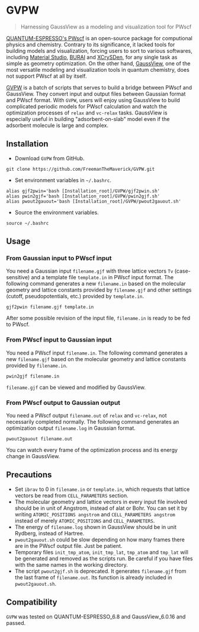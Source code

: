 # GVPW

>Harnessing GaussView as a modeling and visualization tool for PWscf

[QUANTUM-ESPRESSO's PWscf](http://www.quantum-espresso.org/) is an open-source package for computional physics and chemistry. Contrary to its significance, it lacked tools for building models and visualization, forcing users to sort to various softwares, including [Material Studio](https://www.3ds.com/products-services/biovia/products/molecular-modeling-simulation/biovia-materials-studio/), [BURAI](https://nisihara.wixsite.com/burai) and [XCrySDen](http://www.xcrysden.org/), for any single task as simple as geometry optimization. On the other hand, [GaussView](http://gaussian.com/), one of the most versatile modeling and visualization tools in quantum chemistry, does not support PWscf at all by itself.

[GVPW](https://github.com/FreemanTheMaverick/GVPW) is a batch of scripts that serves to build a bridge between PWscf and GaussView. They convert input and output files between Gaussian format and PWscf format. With ```GVPW```, users will enjoy using GaussView to build complicated periodic models for PWscf calculation and watch the optimization processes of ```relax``` and ```vc-relax``` tasks. GaussView is especially useful in building "adsorbent-on-slab" model even if the adsorbent molecule is large and complex.


## Installation

+ Download ```GVPW``` from GitHub.
```
git clone https://github.com/FreemanTheMaverick/GVPW.git
```
+ Set environment variables in ```~/.bashrc```.
```
alias gjf2pwin='bash [Installation_root]/GVPW/gjf2pwin.sh'
alias pwin2gjf='bash [Installation_root]/GVPW/pwin2gjf.sh'
alias pwout2gauout='bash [Installation_root]/GVPW/pwout2gauout.sh'
```
+ Source the environment variables.
```
source ~/.bashrc
```

## Usage

### From Gaussian input to PWscf input
You need a Gaussian input ```filename.gjf``` with three lattice vectors ```Tv``` (case-sensitive) and a template file ```template.in``` in PWscf input format. The following command generates a new ```filename.in``` based on the molecular geometry and lattice constants provided by ```filename.gjf``` and other settings (cutoff, pseudopotentials, etc.) provided by ```template.in```.
```
gjf2pwin filename.gjf template.in
```
After some possible revision of the input file, ```filename.in``` is ready to be fed to PWscf.

### From PWscf input to Gaussian input
You need a PWscf input ```filename.in```. The following command generates a new ```filename.gjf``` based on the molecular geometry and lattice constants provided by ```filename.in```.
```
pwin2gjf filename.in
```
```filename.gjf``` can be viewed and modified by GaussView.

### From PWscf output to Gaussian output
You need a PWscf output ```filename.out``` of ```relax``` and ```vc-relax```, not necessarily completed normally. The following command generates an optimization output ```filename.log``` in Gaussian format.
```
pwout2gauout filename.out
```
You can watch every frame of the optimization process and its energy change in GaussView.

## Precautions
+ Set ```ibrav``` to 0 in ```filename.in``` or ```template.in```, which requests that lattice vectors be read from ```CELL_PARAMETERS``` section.
+ The molecular geometry and lattice vectors in every input file involved should be in unit of Angstrom, instead of alat or Bohr. You can set it by writing ```ATOMIC_POSITIONS angstrom``` and ```CELL_PARAMETERS angstrom``` instead of merely ```ATOMIC_POSITIONS``` and ```CELL_PARAMETERS```.
+ The energy of ```filename.log``` shown in GaussView should be in unit Rydberg, instead of Hartree.
+ ```pwout2gauout.sh``` could be slow depending on how many frames there are in the PWscf output file. Just be patient.
+ Temporary files ```init_tmp_atom```, ```init_tmp_lat```, ```tmp_atom``` and ```tmp_lat``` will be generated and removed as the scripts run. Be careful if you have files with the same names in the working directory.
+ The script ```pwout2gjf.sh``` is deprecated. It generates ```filename.gjf``` from the last frame of ```filename.out```. Its function is already included in ```pwout2gauout.sh```.

## Compatibility
```GVPW``` was tested on QUANTUM-ESPRESSO_6.8 and GaussView_6.0.16 and passed.




